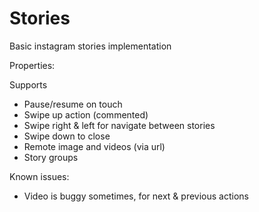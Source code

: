 # Stories
Basic instagram stories implementation

Properties:  

Supports
- Pause/resume on touch  
- Swipe up action (commented)  
- Swipe right & left for navigate between stories  
- Swipe down to close  
- Remote image and videos (via url)
- Story groups

Known issues:
- Video is buggy sometimes, for next & previous actions
